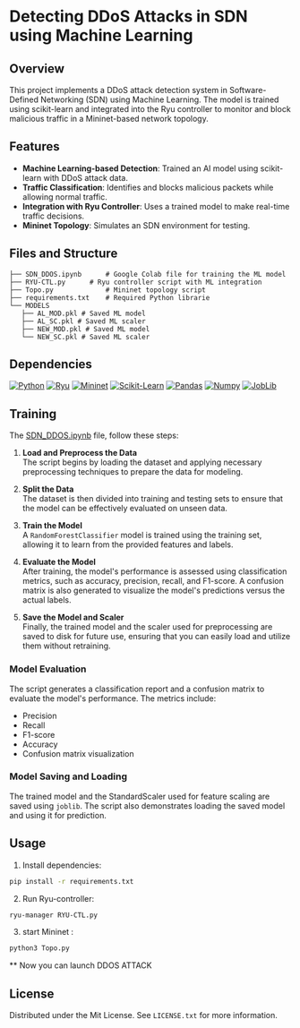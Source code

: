 # Detecting DDoS Attacks in SDN using Machine Learning

## Overview
This project implements a DDoS attack detection system in Software-Defined Networking (SDN) using Machine Learning. The model is trained using scikit-learn and integrated into the Ryu controller to monitor and block malicious traffic in a Mininet-based network topology.

## Features
- **Machine Learning-based Detection**: Trained an AI model using scikit-learn with DDoS attack data.
- **Traffic Classification**: Identifies and blocks malicious packets while allowing normal traffic.
- **Integration with Ryu Controller**: Uses a trained model to make real-time traffic decisions.
- **Mininet Topology**: Simulates an SDN environment for testing.

## Files and Structure
```text
├── SDN_DDOS.ipynb      # Google Colab file for training the ML model
├── RYU-CTL.py      # Ryu controller script with ML integration
├── Topo.py             # Mininet topology script
├── requirements.txt    # Required Python librarie
└── MODELS 
   ├── AL_MOD.pkl # Saved ML model
   ├── AL_SC.pkl # Saved ML scaler
   ├── NEW_MOD.pkl # Saved ML model
   └── NEW_SC.pkl # Saved ML scaler
```
## Dependencies

[![Python](https://img.shields.io/badge/Python-3.X-blue?logo=python)](https://www.python.org/)
[![Ryu](https://img.shields.io/badge/Ryu-SDN-blue?logo=ryu)](https://ryu-sdn.org/)
[![Mininet](https://img.shields.io/badge/Mininet-Networking-blue?logo=mininet)](https://mininet.org/)
[![Scikit-Learn](https://img.shields.io/badge/Scikit--Learn-ML-orange?logo=scikit-learn)](https://scikit-learn.org/)
[![Pandas](https://img.shields.io/badge/Pandas-Data-blue?logo=pandas)](https://pandas.pydata.org/)
[![Numpy](https://img.shields.io/badge/Numpy-Math-blue?logo=numpy)](https://numpy.org/)
[![JobLib](https://img.shields.io/badge/JobLib-Performance-green?logo=joblib)](https://joblib.readthedocs.io/)
## Training

The <a href="https://github.com/N0w-StM/SDN_DDOS/SDN_DDOS.ipynb">SDN_DDOS.ipynb</a> file, follow these steps:

1. **Load and Preprocess the Data**  
   The script begins by loading the dataset and applying necessary preprocessing techniques to prepare the data for modeling.

2. **Split the Data**  
   The dataset is then divided into training and testing sets to ensure that the model can be effectively evaluated on unseen data.

3. **Train the Model**  
   A `RandomForestClassifier` model is trained using the training set, allowing it to learn from the provided features and labels.

4. **Evaluate the Model**  
   After training, the model's performance is assessed using classification metrics, such as accuracy, precision, recall, and F1-score. A confusion matrix is also generated to visualize the model's predictions versus the actual labels.

5. **Save the Model and Scaler**  
   Finally, the trained model and the scaler used for preprocessing are saved to disk for future use, ensuring that you can easily load and utilize them without retraining.

### Model Evaluation

The script generates a classification report and a confusion matrix to evaluate the model's performance. The metrics include:

* Precision
* Recall
* F1-score
* Accuracy
* Confusion matrix visualization

### Model Saving and Loading

The trained model and the StandardScaler used for feature scaling are saved using `joblib`.  The script also demonstrates loading the saved model and using it for prediction.

## Usage
 1. Install dependencies:
```sh
pip install -r requirements.txt
```
2. Run Ryu-controller:
```sh
ryu-manager RYU-CTL.py
```
3. start Mininet :
```sh
python3 Topo.py
```
** Now you can launch DDOS ATTACK
## License

Distributed under the Mit License. See `LICENSE.txt` for more information.
